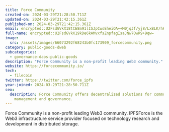 ```yaml
---
title: Force Community
created-on: 2024-03-29T21:28:50.711Z
updated-on: 2024-03-29T21:42:15.361Z
published-on: 2024-03-29T21:42:15.361Z
email: encrypted::U2FsdGVkX18tCE8m91lISJpCwsEheiOA++M0jqJf/yj8/LxBLK/hKwGTakC3+l6k
full-name: encrypted::U2FsdGVkX19kDe6kAMvxfsZnpfagIsaJNw7OwR9+9qw=
image:
  src: /assets/images/66073292f68243b0fc173909_forcecommunity.png
category: public-goods-dweb
subcategories:
  - governance-daos-public-goods
description: "Force Community is a non-profit leading Web3 community."
website: https://forcecommunity.io/
tech:
  - filecoin
twitter: https://twitter.com/force_ipfs
year-joined: 2024-03-29T21:28:50.711Z
seo:
  description: Force Community offers decentralized solutions for community
    management and governance.
---
```


Force Community is a non-profit leading Web3 community. IPFSForce is the Web3 infrastructure service provider focused on technology research and development in distributed storage.
